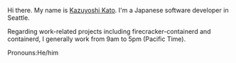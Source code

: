 
Hi there. My name is [Kazuyoshi Kato](https://8-p.info/me/). I'm a Japanese software developer in Seattle.

Regarding work-related projects including firecracker-containerd and containerd, I generally work from 9am to 5pm (Pacific Time).

Pronouns:He/him
